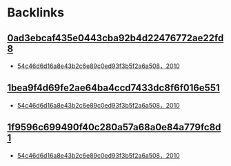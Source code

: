 
# Backlinks
## [0ad3ebcaf435e0443cba92b4d22476772ae22fd8](0ad3ebcaf435e0443cba92b4d22476772ae22fd8.md)
- [54c46d6d16a8e43b2c6e89c0ed93f3b5f2a6a508，2010](54c46d6d16a8e43b2c6e89c0ed93f3b5f2a6a508，2010.md)

## [1bea9f4d69fe2ae64ba4ccd7433dc8f6f016e551](1bea9f4d69fe2ae64ba4ccd7433dc8f6f016e551.md)
- [54c46d6d16a8e43b2c6e89c0ed93f3b5f2a6a508，2010](54c46d6d16a8e43b2c6e89c0ed93f3b5f2a6a508，2010.md)

## [1f9596c699490f40c280a57a68a0e84a779fc8d1](1f9596c699490f40c280a57a68a0e84a779fc8d1.md)
- [54c46d6d16a8e43b2c6e89c0ed93f3b5f2a6a508，2010](54c46d6d16a8e43b2c6e89c0ed93f3b5f2a6a508，2010.md)

